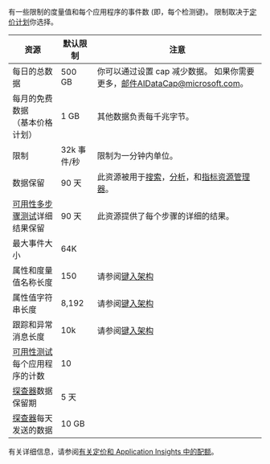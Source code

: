 有一些限制的度量值和每个应用程序的事件数 (即，每个检测键)。 限制取决于[定价计划](https://azure.microsoft.com/pricing/details/application-insights/)你选择。

| **资源** | **默认限制** | **注意**
| --- | --- | --- |
| 每日的总数据 | 500 GB | 你可以通过设置 cap 减少数据。 如果你需要更多，邮件AIDataCap@microsoft.com。
| 每月的免费数据<br/> （基本价格计划） | 1 GB | 其他数据负责每千兆字节。
| 限制 | 32k 事件/秒 | 限制为一分钟内单位。
| 数据保留 | 90 天 | 此资源被用于[搜索](../articles/application-insights/app-insights-diagnostic-search.md)，[分析](../articles/application-insights/app-insights-analytics.md)，和[指标资源管理器](../articles/application-insights/app-insights-metrics-explorer.md)。
| [可用性多步骤测试](../articles/application-insights/app-insights-monitor-web-app-availability.md#multi-step-web-tests)详细结果保留 | 90 天 | 此资源提供了每个步骤的详细的结果。
| 最大事件大小 | 64K | 
| 属性和度量值名称长度 | 150 | 请参阅[键入架构](https://github.com/Microsoft/ApplicationInsights-Home/blob/master/EndpointSpecs/Schemas/Docs/)
| 属性值字符串长度 | 8,192 | 请参阅[键入架构](https://github.com/Microsoft/ApplicationInsights-Home/blob/master/EndpointSpecs/Schemas/Docs/)
| 跟踪和异常消息长度 | 10k | 请参阅[键入架构](https://github.com/Microsoft/ApplicationInsights-Home/blob/master/EndpointSpecs/Schemas/Docs/)
| [可用性测试](../articles/application-insights/app-insights-monitor-web-app-availability.md)每个应用程序的计数  | 10 |
| [探查器](../articles/application-insights/app-insights-profiler.md)数据保留期 | 5 天 |
| [探查器](../articles/application-insights/app-insights-profiler.md)每天发送的数据 | 10 GB |

有关详细信息，请参阅[有关定价和 Application Insights 中的配额](../articles/application-insights/app-insights-pricing.md)。

